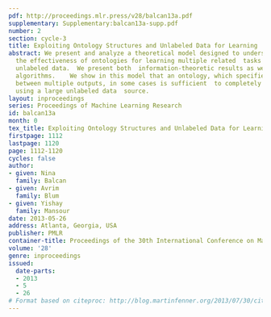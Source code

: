 ```yaml
---
pdf: http://proceedings.mlr.press/v28/balcan13a.pdf
supplementary: Supplementary:balcan13a-supp.pdf
number: 2
section: cycle-3
title: Exploiting Ontology Structures and Unlabeled Data for Learning
abstract: We present and analyze a theoretical model designed to understand and  explain
  the effectiveness of ontologies for learning multiple related  tasks from primarily
  unlabeled data.  We present both  information-theoretic results as well as efficient
  algorithms.    We show in this model that an ontology, which specifies the  relationships
  between multiple outputs, in some cases is sufficient  to completely learn a classification
  using a large unlabeled data  source.
layout: inproceedings
series: Proceedings of Machine Learning Research
id: balcan13a
month: 0
tex_title: Exploiting Ontology Structures and Unlabeled Data for Learning
firstpage: 1112
lastpage: 1120
page: 1112-1120
cycles: false
author:
- given: Nina
  family: Balcan
- given: Avrim
  family: Blum
- given: Yishay
  family: Mansour
date: 2013-05-26
address: Atlanta, Georgia, USA
publisher: PMLR
container-title: Proceedings of the 30th International Conference on Machine Learning
volume: '28'
genre: inproceedings
issued:
  date-parts:
  - 2013
  - 5
  - 26
# Format based on citeproc: http://blog.martinfenner.org/2013/07/30/citeproc-yaml-for-bibliographies/
---
```


